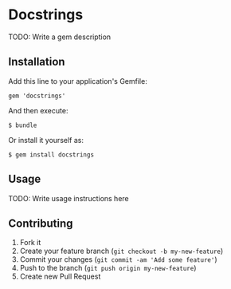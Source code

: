 # Docstrings

TODO: Write a gem description

## Installation

Add this line to your application's Gemfile:

    gem 'docstrings'

And then execute:

    $ bundle

Or install it yourself as:

    $ gem install docstrings

## Usage

TODO: Write usage instructions here

## Contributing

1. Fork it
2. Create your feature branch (`git checkout -b my-new-feature`)
3. Commit your changes (`git commit -am 'Add some feature'`)
4. Push to the branch (`git push origin my-new-feature`)
5. Create new Pull Request
